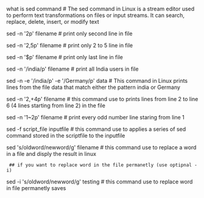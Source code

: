 what is sed command     #  The sed command in Linux is a stream editor used to perform text transformations on files or input streams. It can search, replace, delete, insert, or modify text


sed -n '2p' filename     #  print only second line in file


sed -n '2,5p' filename      #  print only 2 to 5 line in file


sed -n '$p' filename        #  print only last line in file


sed -n '/india/p' filename   # print  all India users in file


sed -n -e '/india/p' -e '/Germany/p' data     #  This command in Linux prints lines from the file data that match either the pattern india or  Germany


sed -n '2,+4p' filename    #  this command use to  prints lines from line 2 to line 6 (4 lines starting from line 2) in the file


sed -n '1~2p' filename    #  print every odd number line staring from line 1


sed -f script_file inputfile     #  this command use to applies a series of sed command stored in the scriptfile to the inputfile


sed 's/oldword/newword/g' filename   # this command use to replace a word in a file and disply the result in linux

     ## if you want to replace word in the file permanetly (use optipnal -i)


sed -i 's/oldword/newword/g' testing    # this command use to replace word in file permanetly saves